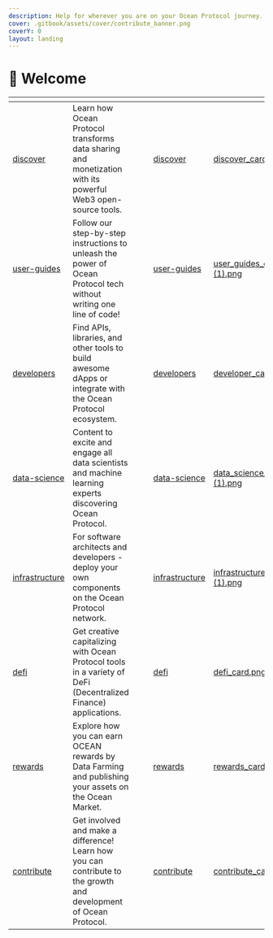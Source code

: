 ```yaml
---
description: Help for wherever you are on your Ocean Protocol journey.
cover: .gitbook/assets/cover/contribute_banner.png
coverY: 0
layout: landing
---
```


# 👋 Welcome

<table data-view="cards"><thead><tr><th data-type="content-ref"></th><th></th><th data-hidden data-type="files"></th><th data-hidden data-type="files"></th><th data-hidden data-card-target data-type="content-ref"></th><th data-hidden data-card-cover data-type="files"></th></tr></thead><tbody><tr><td><a href="discover/">discover</a></td><td>Learn how Ocean Protocol transforms data sharing and monetization with its powerful Web3 open-source tools.</td><td></td><td></td><td><a href="discover/">discover</a></td><td><a href=".gitbook/assets/cover/discover_card.png">discover_card.png</a></td></tr><tr><td><a href="user-guides/">user-guides</a></td><td>Follow our step-by-step instructions to unleash the power of Ocean Protocol tech without writing one line of code!</td><td></td><td></td><td><a href="user-guides/">user-guides</a></td><td><a href=".gitbook/assets/cover/user_guides_card (1).png">user_guides_card (1).png</a></td></tr><tr><td><a href="developers/">developers</a></td><td>Find APIs, libraries, and other tools to build awesome dApps or integrate with the Ocean Protocol ecosystem.</td><td></td><td></td><td><a href="developers/">developers</a></td><td><a href=".gitbook/assets/cover/developer_card.png">developer_card.png</a></td></tr><tr><td><a href="data-science/">data-science</a></td><td>Content to excite and engage all data scientists and machine learning experts discovering Ocean Protocol.</td><td></td><td></td><td><a href="data-science/">data-science</a></td><td><a href=".gitbook/assets/cover/data_science_card (1).png">data_science_card (1).png</a></td></tr><tr><td><a href="infrastructure/">infrastructure</a></td><td>For software architects and developers - deploy your own components on the Ocean Protocol network.</td><td></td><td></td><td><a href="infrastructure/">infrastructure</a></td><td><a href=".gitbook/assets/cover/infrastructure_card (1).png">infrastructure_card (1).png</a></td></tr><tr><td><a href="defi/">defi</a></td><td>Get creative capitalizing with Ocean Protocol tools in a variety of DeFi (Decentralized Finance) applications.</td><td></td><td></td><td><a href="defi/">defi</a></td><td><a href=".gitbook/assets/cover/defi_card.png">defi_card.png</a></td></tr><tr><td><a href="rewards/">rewards</a></td><td>Explore how you can earn OCEAN rewards by Data Farming and publishing your assets on the Ocean Market.</td><td></td><td></td><td><a href="rewards/">rewards</a></td><td><a href=".gitbook/assets/cover/rewards_card.png">rewards_card.png</a></td></tr><tr><td><a href="contribute/">contribute</a></td><td>Get involved and make a difference! Learn how you can contribute to the growth and development of Ocean Protocol.</td><td></td><td></td><td><a href="contribute/">contribute</a></td><td><a href=".gitbook/assets/cover/contribute_card.png">contribute_card.png</a></td></tr></tbody></table>
